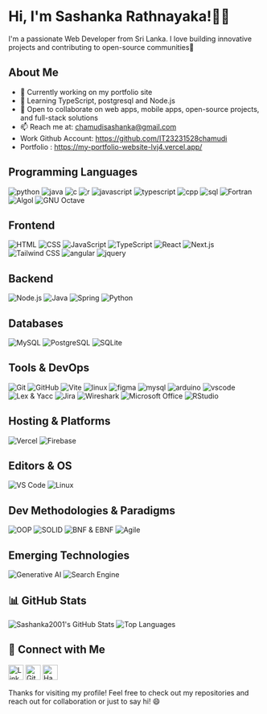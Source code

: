   # Hi, I'm Sashanka Rathnayaka!👩🏻
 
I'm a passionate Web Developer from Sri Lanka. I love building innovative projects and contributing to open-source communities🚀

## About Me 
- 🔭 Currently working on my portfolio site 
- 🌱 Learning TypeScript, postgresql and Node.js
- 👯 Open to collaborate on web apps, mobile apps, open-source projects, and full-stack solutions
- 📫 Reach me at: chamudisashanka@gmail.com
- Work Github Account: https://github.com/IT23231528chamudi
- Portfolio :  https://my-portfolio-website-lvj4.vercel.app/

 
## Programming Languages
![python](https://skillicons.dev/icons?i=python)
![java](https://skillicons.dev/icons?i=java)
![c](https://skillicons.dev/icons?i=c)
![r](https://skillicons.dev/icons?i=r)
![javascript](https://skillicons.dev/icons?i=javascript)
![typescript](https://skillicons.dev/icons?i=ts)
![cpp](https://skillicons.dev/icons?i=cpp)
![sql](https://skillicons.dev/icons?i=mysql)
![Fortran](https://img.shields.io/badge/Fortran-734F96?style=for-the-badge&logo=fortran&logoColor=white)
![Algol](https://img.shields.io/badge/Algol-004880?style=for-the-badge)
![GNU Octave](https://img.shields.io/badge/GNU%20Octave-0790C0?style=for-the-badge&logo=gnu&logoColor=white)


## Frontend
![HTML](https://skillicons.dev/icons?i=html)
![CSS](https://skillicons.dev/icons?i=css)
![JavaScript](https://skillicons.dev/icons?i=js)
![TypeScript](https://skillicons.dev/icons?i=ts)
![React](https://skillicons.dev/icons?i=react)
![Next.js](https://skillicons.dev/icons?i=nextjs)
![Tailwind CSS](https://skillicons.dev/icons?i=tailwind)
![angular](https://skillicons.dev/icons?i=angular)
![jquery](https://skillicons.dev/icons?i=jquery)

## Backend
![Node.js](https://skillicons.dev/icons?i=nodejs)
![Java](https://skillicons.dev/icons?i=java)
![Spring](https://skillicons.dev/icons?i=spring)
![Python](https://skillicons.dev/icons?i=python)

## Databases
![MySQL](https://skillicons.dev/icons?i=mysql)
![PostgreSQL](https://skillicons.dev/icons?i=postgres)
![SQLite](https://skillicons.dev/icons?i=sqlite)

## Tools & DevOps
![Git](https://skillicons.dev/icons?i=git)
![GitHub](https://skillicons.dev/icons?i=github)
![Vite](https://skillicons.dev/icons?i=vite)
![linux](https://skillicons.dev/icons?i=linux)
![figma](https://skillicons.dev/icons?i=figma)
![mysql](https://skillicons.dev/icons?i=mysql)
![arduino](https://skillicons.dev/icons?i=arduino)
![vscode](https://skillicons.dev/icons?i=vscode)
![Lex & Yacc](https://img.shields.io/badge/Lex%20%26%20Yacc-00599C?style=flat-square&logo=c&logoColor=white)
![Jira](https://img.shields.io/badge/Jira-0052CC?style=flat-square&logo=jira&logoColor=white)
![Wireshark](https://img.shields.io/badge/Wireshark-1679A7?style=flat-square&logo=wireshark&logoColor=white)
![Microsoft Office](https://img.shields.io/badge/Microsoft%20Office-D83B01?style=flat-square&logo=microsoftoffice&logoColor=white)
![RStudio](https://img.shields.io/badge/RStudio-75AADB?style=flat-square&logo=rstudio&logoColor=white)

## Hosting & Platforms
![Vercel](https://skillicons.dev/icons?i=vercel)
![Firebase](https://skillicons.dev/icons?i=firebase)

## Editors & OS
![VS Code](https://skillicons.dev/icons?i=vscode)
![Linux](https://skillicons.dev/icons?i=linux)

## Dev Methodologies & Paradigms
![OOP](https://img.shields.io/badge/OOP-Principle-7E57C2?style=flat-square)
![SOLID](https://img.shields.io/badge/SOLID%20Principles-Design-0288D1?style=flat-square)
![BNF & EBNF](https://img.shields.io/badge/BNF%20%26%20EBNF-Formal%20Grammar-43A047?style=flat-square)
![Agile](https://img.shields.io/badge/Agile-Methodology-F57C00?style=flat-square)

## Emerging Technologies
![Generative AI](https://img.shields.io/badge/Generative%20AI-🤖-blue?style=flat-square)
![Search Engine](https://img.shields.io/badge/Search%20Engine-🔍-orange?style=flat-square)


## 📊 GitHub Stats
![Sashanka2001's GitHub Stats](https://github-readme-stats.vercel.app/api?username=Sashanka2001&theme=radical&show_icons=true&hide_border=true&count_private=true)
![Top Languages](https://github-readme-stats.vercel.app/api/top-langs/?username=Sashanka2001&theme=radical&layout=compact)

## 📱 Connect with Me
[<img src="https://cdn.jsdelivr.net/gh/devicons/devicon/icons/linkedin/linkedin-original.svg" height="30" alt="LinkedIn"/>](https://www.linkedin.com/in/sashanka-rathnayaka-5761ab267/)
[<img src="https://cdn.jsdelivr.net/gh/devicons/devicon/icons/github/github-original.svg" height="30" alt="GitHub"/>](https://github.com/IT23231528chamudi)
[<img src="https://cdn.worldvectorlogo.com/logos/hackerrank.svg" height="30" alt="HackerRank"/>](https://www.hackerrank.com/profile/chamudisashanka1)

Thanks for visiting my profile! Feel free to check out my repositories and reach out for collaboration or just to say hi! 😄
